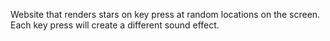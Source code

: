 Website that renders stars on key press at random locations on the screen. Each key press will create a different sound effect. 